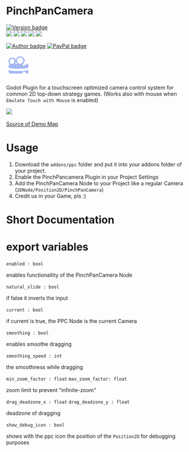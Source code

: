 # PinchPanCamera
[![Version badge](https://img.shields.io/badge/Version-v0.2-green.svg)](http://paypal.me/divirad)  
![](https://img.shields.io/github/downloads/divirad/PinchPanCamera/total)
![](https://img.shields.io/github/stars/Divirad/PinchPanCamera)
![](https://img.shields.io/github/issues/Divirad/PinchPanCamera)
![](https://img.shields.io/github/forks/Divirad/PinchPanCamera)
![](https://img.shields.io/github/license/Divirad/PinchPanCamera) <br>
	
[![Author badge](https://img.shields.io/badge/Made_by-Divirad-inactive.svg)](http://divirad.com) 
[![PayPal badge](https://img.shields.io/badge/Donate-PayPal-blue.svg)](http://paypal.me/divirad) <br>

![Icon](https://raw.githubusercontent.com/Divirad/PinchPanCamera/master/icon.png)

Godot Plugin for a touchscreen optimized camera control system for common 2D top-down strategy games. 
(Works also with mouse when `Emulate Touch with Mouse` is enabled)

![](https://thumbs.gfycat.com/TautLawfulHerald-small.gif)

[Source of Demo Map](https://forums.wesnoth.org/viewtopic.php?t=40059)

# Usage 
1) Download the `addons/ppc` folder and put it into your addons folder of your project.
2) Enable the PinchPancamera Plugin in your Project Settings
3) Add the PinchPanCamera Node to your Project like a regular Camera (`2DNode/Position2D/PinchPanCamera`)
4) Credit us in your Game, pls :)

# Short Documentation

# export variables
```enabled : bool```

enables functionallity of the PinchPanCamera Node 

```natural_slide : bool```

if false it inverts the input

```current : bool```

if current is true, the PPC Node is the current Camera

```smoothing : bool```

enables smoothe dragging

```smoothing_speed : int```

the smoothness while dragging


```min_zoom_factor : float```
```max_zoom_factor: float```

zoom limit to prevent "infinite-zoom"

```drag_deadzone_x : float```
```drag_deadzone_y : float```

deadzone of dragging

```show_debug_icon : bool``` 

shows with the ppc icon the position of the `Position2D` for debugging purposes
